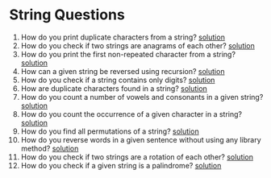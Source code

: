 # String Questions
1. How do you print duplicate characters from a string? [solution](/strings/question1.py)
2. How do you check if two strings are anagrams of each other? [solution](/strings/question2.py)
3. How do you print the first non-repeated character from a string? [solution](/strings/question3.py)
4. How can a given string be reversed using recursion? [solution](/strings/question4.py)
5. How do you check if a string contains only digits? [solution](/strings/question5.py)
6. How are duplicate characters found in a string? [solution](/strings/question6.py)
7. How do you count a number of vowels and consonants in a given string? [solution](/strings/question7.py)
8. How do you count the occurrence of a given character in a string? [solution](/strings/question8.py)
9. How do you find all permutations of a string? [solution](/strings/question9.py)
10. How do you reverse words in a given sentence without using any library method? [solution](/strings/question10.py)
11. How do you check if two strings are a rotation of each other? [solution](/strings/question11.py)
12. How do you check if a given string is a palindrome? [solution](/strings/question12.py)